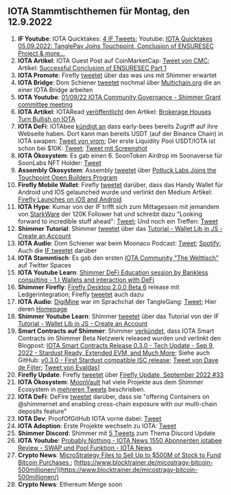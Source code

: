 ## IOTA Stammtischthemen für Montag, den 12.9.2022

1. **IF Youtube**: IOTA Quicktakes: [4 IF Tweets](https://twitter.com/iota/status/1566712865515798528?s=20&t=ZqJHDRHuFrCkFGpakvV-Ug); Youtube: [IOTA Quicktakes 05.09.2022: TanglePay Joins Touchpoint, Conclusion of ENSURESEC Project & more...](https://www.youtube.com/watch?v=InEz8cMb18k)
2. **IOTA Artikel**: IOTA Guest Post auf CoinMarketCap: [Tweet von CMC](https://twitter.com/CoinMarketCap/status/1566705191172427777?s=20&t=T7tRXPKL2FrMqWsXTJjJPA); Artikel: [Successful Conclusion of ENSURESEC Part 1](https://coinmarketcap.com/community/articles/35380)
3. **IOTA Promote**: Firefly [tweetet](https://twitter.com/fireflywallet/status/1566823473435054084?s=20&t=BW75KA1Ey8Cw3UyNXLK8lg) über das was uns mit Shimmer erwartet
4. **IOTA Bridge**: Dom Schiener [tweetet](https://twitter.com/DomSchiener/status/1567085808653328385?s=20&t=GadandAhCC_0qZrTN6pLlg) nochmal über [Multichain.org](https://multichain.org/) die an einer IOTA Bridge arbeiten
5. **IOTA Youtube**: [01/09/22 IOTA Community Governance - Shimmer Grant committee meeting](https://www.youtube.com/watch?v=nFkWEkdSblU)
6. **IOTA Artikel**: IOTARead [veröffentlicht](https://twitter.com/iotaread/status/1567190395045519360?s=20&t=4mXDRwL3EiwFUWx9XVl__g) den Artikel: [Brokerage Houses Turn Bullish on IOTA](https://iotaread.com/119-brokerage-houses-turn-bullish-on-iota)
7. **IOTA DeFi**: IOTAbee [kündigt an](https://twitter.com/iotabee/status/1567439645176397824?s=20&t=dPDfDwJN6FyYu7l7SygK3A) dass early-bees bereits Zugriff auf ihre Webseite haben. Dort kann man bereits USDT (auf der Binance Chain) in IOTA swapen: [Tweet von vrom](https://twitter.com/Vrom14286662/status/1567480704908279808?s=20&t=U5P8nDscMYqY5-azWd8wtg); Der erste Liquidity Pool USDT/IOTA ist schon bei $10K: [Tweet](https://twitter.com/iotabee/status/1567461763037405184?s=20&t=U5P8nDscMYqY5-azWd8wtg); [Tweet mit Screenshot](https://twitter.com/AlvaroMuro4/status/1567475985284567040?s=20&t=ZWya_RIknDNT6LhelzaO2A)
8. **IOTA Ökosystem**: Es gab einen 6. SoonToken Airdrop im Soonaverse für SoonLabs NFT Holder: [Tweet](https://twitter.com/soon_labs/status/1567401967953256448)
9. **Assembly Ökosystem**: Assembly [tweetet](https://twitter.com/assembly_net/status/1567497931388747776?s=20&t=CJ1t3aUsNYyxoKGuP89FcQ) über [Potluck Labs Joins the Touchpoint Open Builders Program](https://blog.assembly.sc/potluck-labs-joins-touchpoint/) 
10. **Firefly Mobile Wallet**: Firefly [tweetet](https://twitter.com/fireflywallet/status/1567500373941690368?s=20&t=oncsUXPsEl47ELVls5gAPw) darüber, dass das Handy Wallet für Android und IOS gelaunched wurde und verlinkt den Medium Artikel: [Firefly Launches on iOS and Android](https://medium.com/@fireflywallet/firefly-launches-on-ios-and-android-bd0b1858ae5f) 
11. **IOTA Hype**: Kumar von der IF trifft sich zum Mittagessen mit jemandem von [StarkWare](https://twitter.com/StarkWareLtd) der 120K Follower hat und schreibt dazu "Looking forward to incredible stuff ahead": [Tweet](https://twitter.com/kranirudha/status/1567802287145484289?s=20&t=Az5rfoPBDFIwBSdEXNybDA); Und noch ein Treffen: [Tweet](https://twitter.com/kranirudha/status/1568514250565648384?s=20&t=arTV4eHATM8Q9fAXzT-imA)
12. **Shimmer Tutorial**: Shimmer [tweetet](https://twitter.com/shimmernet/status/1567815011807928323?s=20&t=LnnKYaVf04oDEZLNaJKaog) über das [Tutorial - Wallet Lib in JS - Create an Account](https://www.youtube.com/watch?v=c00q66ePEwI)
13. **IOTA Audio**: Dom Schiener war beim Moonaco Podcast: [Tweet](https://twitter.com/MoonacoPodcast/status/1567815555582726146?s=20&t=8DL-aG0qQHnxsjqayJbXgw); [Spotify](https://open.spotify.com/episode/7uwYGq1DVQGlgdu8eTauqI); Auch die [IF tweetet](https://twitter.com/iota/status/1568177399161831425?s=20&t=Az5rfoPBDFIwBSdEXNybDA) darüber
14. **IOTA Stammtisch**: Es gab den ersten [IOTA Community "The Welttisch"](https://twitter.com/i/spaces/1rmGPkLNzwYKN) auf Twitter Spaces
15. **IOTA Youtube Learn**: [Shimmer DeFi Education session by Bankless consulting - 1.) Wallets and interaction with DeFi](https://www.youtube.com/watch?v=wSOFHdOBFTc&feature=youtu.be)
16. **Shimmer Firefly**: [Firefly Desktop 2.0.0 Beta 6](https://github.com/iotaledger/firefly/releases/tag/desktop-2.0.0-beta-6) release mit Ledgerintegration; Firefly [tweetet](https://twitter.com/fireflywallet/status/1568199239880130560?s=20&t=Az5rfoPBDFIwBSdEXNybDA) auch dazu
17. **IOTA Audio**: [DigiMine](https://twitter.com/DigiMine_) war im Sprachchat der TangleGang: [Tweet](https://twitter.com/GangTangleTalk/status/1567882683421806601); Hier deren [Homepage](https://linktr.ee/Digimine)
18. **Shimmer Youtube Learn**: Shimmer [tweetet](https://twitter.com/shimmernet/status/1567815011807928323?s=20&t=6nm7NUJE12nPrJ14YUXOtg) über das Tutorial von der IF [Tutorial - Wallet Lib in JS - Create an Account](https://www.youtube.com/watch?v=c00q66ePEwI)
19. **Smart Contracts auf Shimmer**: Shimmer [verkündet](https://twitter.com/shimmernet/status/1568242094841516034?s=20&t=Az5rfoPBDFIwBSdEXNybDA), dass IOTA Smart Contracts im Shimmer Beta Netzwerk released wurden und verlinkt den Blogpost: [IOTA Smart Contracts Release 0.3.0 - Tech Update - Sep 9, 2022 - Stardust Ready, Extended EVM, and Much More](https://blog.shimmer.network/iota-smart-contracts-release-030/); Siehe auch GitHub: [v0.3.0 - First Stardust compatible ISC release](https://github.com/iotaledger/wasp/releases/tag/v0.3.0); [Tweet von Dave de Fijter](https://twitter.com/fijter/status/1568241838196199425?s=20&t=arTV4eHATM8Q9fAXzT-imA); [Tweet von Evaldas](https://twitter.com/lunfardo314/status/1568276742175084544?s=20&t=arTV4eHATM8Q9fAXzT-imA)]
20. **Firefly Update**: Firefly [tweetet](https://twitter.com/fireflywallet/status/1568252019667787783?s=20&t=Az5rfoPBDFIwBSdEXNybDA) über [Firefly Update, September 2022 #33](https://github.com/iotaledger/engineering-updates/discussions/33)
21. **IOTA Ökosystem**: [MoonVault](https://twitter.com/Moon_Vault_News) hat viele Projekte aus dem Shimmer Ecosystem in [mehreren Tweets](https://twitter.com/Moon_Vault_News/status/1568495246853689344?s=20&t=arTV4eHATM8Q9fAXzT-imA) beschrieben.
22. **IOTA DeFi**: DeFire [tweetet](https://twitter.com/DeFIRE_org/status/1568328117411872768?s=20&t=arTV4eHATM8Q9fAXzT-imA) darüber, dass sie "offering Containers on @shimmernet and enabling cross-chain exposure with our multi-chain deposits feature"
23. **IOTA Dev**: ProofOfGitHub IOTA vorne dabei: [Tweet](https://twitter.com/ProofofGitHub/status/1568268035517206529?s=20&t=arTV4eHATM8Q9fAXzT-imA)
24. **IOTA Adoption**: Erste Projekte wechseln zu IOTA: [Tweet](https://twitter.com/neumis4/status/1568137065195266050?s=20&t=arTV4eHATM8Q9fAXzT-imA)
25. **Shimmer Discord**: Shimmer mit [5 Tweets](https://twitter.com/shimmernet/status/1568521414218481664?s=20&t=arTV4eHATM8Q9fAXzT-imA) zum Thema Discord Update
26. **IOTA Youtube**: [Probably Nothing - IOTA News 1550 Abonnenten iotabee Review - SWAP und Pool Funktion - IOTA News](https://www.youtube.com/watch?v=NKYOCuCg8sg)
27. **Crypto News**: [MicroStrategy Files to Sell Up to $500M of Stock to Fund Bitcoin Purchases
](https://www.coindesk.com/business/2022/09/09/microstrategy-files-for-stock-offering-of-up-to-500m-in-part-to-buy-additional-bitcoin/); [https://www.blocktrainer.de/micostragy-bitcoin-500millionen/](https://www.blocktrainer.de/micostragy-bitcoin-500millionen/)
28. **Crypto News**: Ethereum Merge soon








